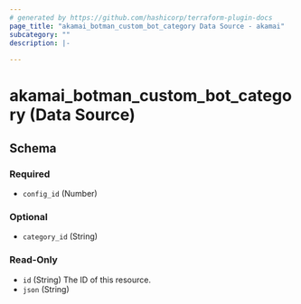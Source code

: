 ```yaml
---
# generated by https://github.com/hashicorp/terraform-plugin-docs
page_title: "akamai_botman_custom_bot_category Data Source - akamai"
subcategory: ""
description: |-
  
---
```


# akamai_botman_custom_bot_category (Data Source)





<!-- schema generated by tfplugindocs -->
## Schema

### Required

- `config_id` (Number)

### Optional

- `category_id` (String)

### Read-Only

- `id` (String) The ID of this resource.
- `json` (String)
